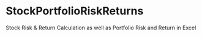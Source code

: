 # StockPortfolioRiskReturns
Stock Risk &amp; Return Calculation as well as Portfolio Risk and Return in Excel
